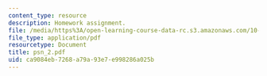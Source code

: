 ```yaml
---
content_type: resource
description: Homework assignment.
file: /media/https%3A/open-learning-course-data-rc.s3.amazonaws.com/10-571j-atmospheric-physics-and-chemistry-spring-2006/ca9084eb7268a79a93e7e998286a025b_psn_2.pdf
file_type: application/pdf
resourcetype: Document
title: psn_2.pdf
uid: ca9084eb-7268-a79a-93e7-e998286a025b
---
```

